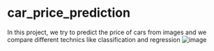 # car_price_prediction
In this project, we try to predict the price of cars from images and we compare different technics like classification and regression
![image](https://github.com/ghalys/VCE_03/assets/127297865/5086c6b2-a9fa-4130-9cb9-9185fbec6470)
